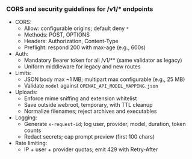 ### CORS and security guidelines for /v1/* endpoints

- CORS:
  - Allow: configurable origins; default deny `*`
  - Methods: POST, OPTIONS
  - Headers: Authorization, Content-Type
  - Preflight: respond 200 with max-age (e.g., 600s)
- Auth:
  - Mandatory Bearer token for all /v1/** (same validator as legacy)
  - Uniform middleware for legacy and new routes
- Limits:
  - JSON body max ~1 MB; multipart max configurable (e.g., 25 MB)
  - Validate `model` against `OPENAI_API_MODEL_MAPPING.json`
- Uploads:
  - Enforce mime sniffing and extension whitelist
  - Save outside webroot, temporary, with TTL cleanup
  - Normalize filenames; reject archives and executables
- Logging:
  - Generate `x-request-id`; log user, provider, model, duration, token counts
  - Redact secrets; cap prompt preview (first 100 chars)
- Rate limiting:
  - IP + user + provider quotas; emit 429 with Retry-After
